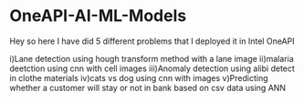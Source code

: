 # OneAPI-AI-ML-Models

Hey so here I have did 5 different problems that I deployed it in Intel OneAPI

i)Lane detection using hough transform method with a lane image
ii)malaria deetction using cnn with cell images
iii)Anomaly detection using alibi detect in clothe materials
iv)cats vs dog using cnn with images
v)Predicting whether a customer will stay or not in bank based on csv data using ANN
